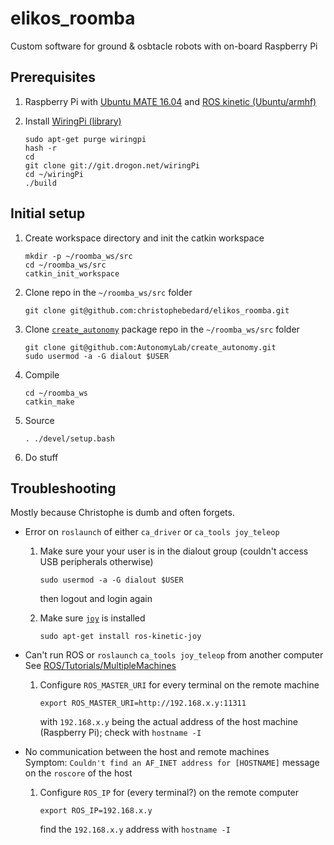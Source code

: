 # elikos_roomba
Custom software for ground &amp; osbtacle robots with on-board Raspberry Pi

## Prerequisites

1. Raspberry Pi with [Ubuntu MATE 16.04](https://ubuntu-mate.org/raspberry-pi/) and [ROS kinetic (Ubuntu/armhf)](http://wiki.ros.org/kinetic/Installation/Ubuntu)

2. Install [WiringPi (library)](http://wiringpi.com/download-and-install/)
   ````
   sudo apt-get purge wiringpi
   hash -r
   cd
   git clone git://git.drogon.net/wiringPi
   cd ~/wiringPi
   ./build
   ````

## Initial setup

1. Create workspace directory and init the catkin workspace
   ````
   mkdir -p ~/roomba_ws/src
   cd ~/roomba_ws/src
   catkin_init_workspace
   ````

2. Clone repo in the `~/roomba_ws/src` folder
   ````
   git clone git@github.com:christophebedard/elikos_roomba.git
   ````

3. Clone [`create_autonomy`](https://github.com/AutonomyLab/create_autonomy) package repo in the `~/roomba_ws/src` folder
   ````
   git clone git@github.com:AutonomyLab/create_autonomy.git
   sudo usermod -a -G dialout $USER
   ````

4. Compile
   ````
   cd ~/roomba_ws
   catkin_make
   ````

5. Source 
   ````
   . ./devel/setup.bash
   ````

6. Do stuff


## Troubleshooting

Mostly because Christophe is dumb and often forgets.

* Error on `roslaunch` of either `ca_driver` or `ca_tools joy_teleop`

   1. Make sure your your user is in the dialout group (couldn't access USB peripherals otherwise)  
      ````
      sudo usermod -a -G dialout $USER
      ````  
      then logout and login again

   2. Make sure [`joy`](http://wiki.ros.org/joy) is installed  
      ````
      sudo apt-get install ros-kinetic-joy
      ````

* Can't run ROS or `roslaunch` `ca_tools joy_teleop` from another computer  
   See [ROS/Tutorials/MultipleMachines](http://wiki.ros.org/ROS/Tutorials/MultipleMachines)

   1. Configure `ROS_MASTER_URI` for every terminal on the remote machine  
      ````
      export ROS_MASTER_URI=http://192.168.x.y:11311
      ````  
      with `192.168.x.y` being the actual address of the host machine (Raspberry Pi); check with `hostname -I`

* No communication between the host and remote machines  
   Symptom: `Couldn't find an AF_INET address for [HOSTNAME]` message on the `roscore` of the host

   1. Configure `ROS_IP` for (every terminal?) on the remote computer  
      ````
      export ROS_IP=192.168.x.y
      ````  
      find the `192.168.x.y` address with `hostname -I`

